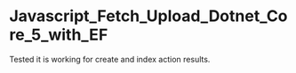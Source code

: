# Javascript_Fetch_Upload_Dotnet_Core_5_with_EF
Tested it is working for create and index action results.
